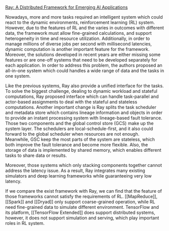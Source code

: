 [Ray: A Distributed Framework for Emerging AI Applications](https://www.usenix.org/system/files/osdi18-moritz.pdf)

Nowadays, more and more tasks required an intelligent system which could react to the dynamic environments, reinforcement learning (RL) system. However, due to the features of RL and the 
varies in outcomes with different data, the framework must allow fine-grained calculations, and support heterogeneity in time and resource utilization. Additionally, in order to manage millions of diverse jobs per second with millisecond latencies, dynamic computation is another important 
feature for the framework. Moreover, the solutions developed in recent years are either missing some features or are one-off systems that need to be developed separately for each application. In order to address this problem, the authors proposed an all-in-one system which could handles a wide range of data and the tasks in one system. 

Like the previous systems, Ray also provide a unified interface for the tasks. To solve the biggest challenge, dealing to dynamic workload and stateful computations, Ray proposed interface which can handle task-parallel and actor-based assignments to deal with the stateful and stateless computations. Another important change is Ray splits the task scheduler and metadata store which contains lineage information and objects in order to provide an instant processing system with lineage-based fault tolerance. Those two components and the global control store (GCS) make up the system layer. The schedulers are local-schedule-first, and it also could forward to the global scheduler when resources are not enough. Meanwhile, GSC keep the most parts of the system are stateless, which both improve the fault tolerance and become more flexible. Also, the storage of data is implemented by shared memory, which enables different tasks to share data or results.

Moreover, those systems which only stacking components together cannot address the latency issue. As a result, Ray integrates many existing simulators and deep learning frameworks while guaranteeing very low latency.

If we compare the exist framework with Ray, we can find that the feature of those frameworks cannot satisfy the requirements of RL. [[MapReduce]], [[Spark]] and [[Dryad]] only support coarse-grained operation, while RL need fine-grained data to simulate different environment. TensorFlow and its platform, [[TensorFlow Extended]] does support distributed systems, however, it does not support simulation and serving, which play important roles in RL system.